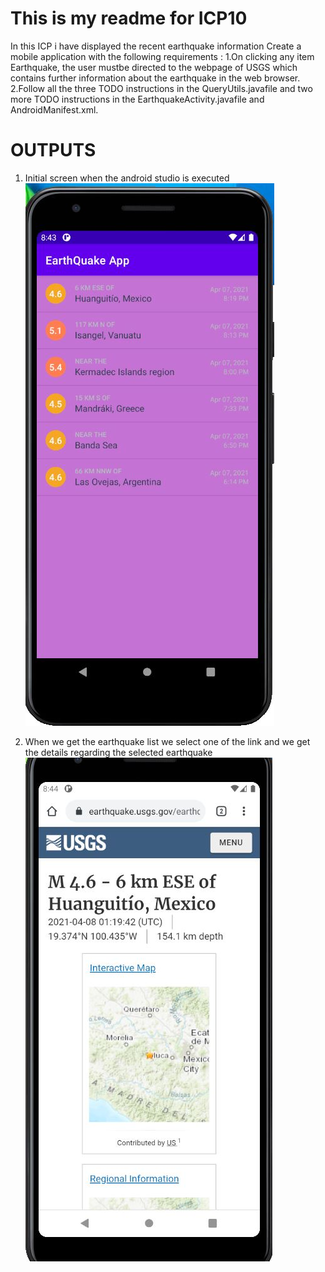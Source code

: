 # This is my readme for ICP10

In this ICP i have displayed the recent earthquake information Create a mobile application with the following requirements  :
1.On clicking any item Earthquake, the user mustbe directed to the webpage of USGS which contains further information about the earthquake in the web browser. 
2.Follow all the three TODO instructions in the QueryUtils.javafile and two more TODO instructions in the EarthquakeActivity.javafile and AndroidManifest.xml.

# OUTPUTS

1. Initial screen when the android studio is executed
     ![Output 1](./Documentation/output1.JPG)

2. When we get the earthquake list we select one of the link and we get the details regarding the selected earthquake
     ![Output 2](./Documentation/output2.JPG)
